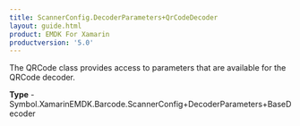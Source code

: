 ```yaml
---
title: ScannerConfig.DecoderParameters+QrCodeDecoder
layout: guide.html
product: EMDK For Xamarin 
productversion: '5.0' 
---
```

The QRCode class provides access to parameters that are available for the QRCode decoder.

**Type** - Symbol.XamarinEMDK.Barcode.ScannerConfig+DecoderParameters+BaseDecoder

